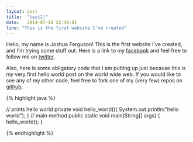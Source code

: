 ```yaml
---
layout: post
title:  "test1!"
date:   2014-07-10 22:40:01
line: "This is the first website I've created"
---
```


Hello, my name is Joshua Ferguson! This is the first website I've created, and I'm trying some stuff out.  Here is a link to my [facebook][Facebook] and feel free to follow me on [twitter][Twitter].

Also, here is some obligatory code that I am putting up just because this is my very first hello world post on the world wide web.  If you would like to see any of my other code, feel free to fork one of my (very few) repos on [github][GitHub].

{% highlight java %}

// prints hello world
private void hello_world(){
	System.out.println("hello world");
}
// main method
public static void main(String[] args) {
	hello_world();
}

{% endhighlight %}


[Facebook]:https://www.facebook.com/joshf3rguson?ref=tn_tnmn
[Twitter]: https://twitter.com/JoshuaFerguso10
[GitHub]: https://github.com/jeferguson